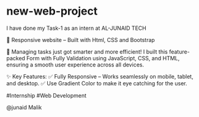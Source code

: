 # new-web-project
I have done my Task-1 as an intern at AL-JUNAID TECH


🔹 Responsive website – Built with Html, CSS and Bootstrap

📌 Managing tasks just got smarter and more efficient! I built this feature-packed Form with Fully Validation using JavaScript, CSS, and HTML, ensuring a smooth user experience across all devices.

✨ Key Features:
✅ Fully Responsive – Works seamlessly on mobile, tablet, and desktop.
✅ Use Gradient Color to make it eye catching for the user.

#Internship
#Web Development

@junaid Malik
